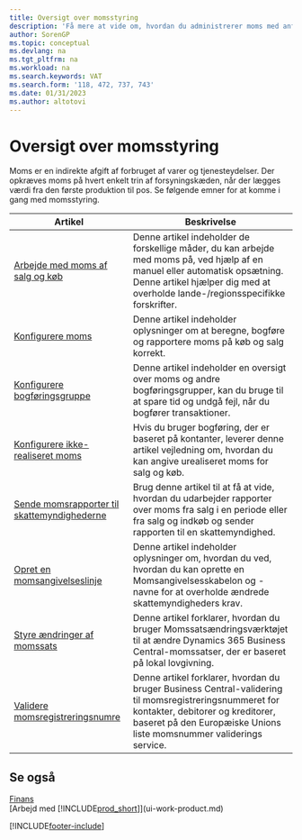 ```yaml
---
title: Oversigt over momsstyring
description: 'Få mere at vide om, hvordan du administrerer moms med anførte oplysninger og ressourcer.'
author: SorenGP
ms.topic: conceptual
ms.devlang: na
ms.tgt_pltfrm: na
ms.workload: na
ms.search.keywords: VAT
ms.search.form: '118, 472, 737, 743'
ms.date: 01/31/2023
ms.author: altotovi
---
```

# <a name="vat-management-overview"></a><a name="vat-management-overview"></a>Oversigt over momsstyring
Moms er en indirekte afgift af forbruget af varer og tjenesteydelser. Der opkræves moms på hvert enkelt trin af forsyningskæden, når der lægges værdi fra den første produktion til pos. Se følgende emner for at komme i gang med momsstyring.  

|  Artikel  |  Beskrivelse  |  
|--------|--------------|  
| [Arbejde med moms af salg og køb](finance-work-with-vat.md) | Denne artikel indeholder de forskellige måder, du kan arbejde med moms på, ved hjælp af en manuel eller automatisk opsætning. Denne artikel hjælper dig med at overholde lande-/regionsspecifikke forskrifter.|
| [Konfigurere moms](finance-setup-vat.md) | Denne artikel indeholder oplysninger om at beregne, bogføre og rapportere moms på køb og salg korrekt.|
| [Konfigurere bogføringsgruppe](finance-posting-groups.md#tax-posting-groups) | Denne artikel indeholder en oversigt over moms og andre bogføringsgrupper, kan du bruge til at spare tid og undgå fejl, når du bogfører transaktioner.|
| [Konfigurere ikke-realiseret moms](finance-setup-unrealized-vat.md) | Hvis du bruger bogføring, der er baseret på kontanter, leverer denne artikel vejledning om, hvordan du kan angive urealiseret moms for salg og køb.|
| [Sende momsrapporter til skattemyndighederne](finance-how-report-vat.md) | Brug denne artikel til at få at vide, hvordan du udarbejder rapporter over moms fra salg i en periode eller fra salg og indkøb og sender rapporten til en skattemyndighed.|
| [Opret en momsangivelseslinje](finance-how-setup-vat-statement.md) | Denne artikel indeholder oplysninger om, hvordan du ved, hvordan du kan oprette en Momsangivelsesskabelon og -navne for at overholde ændrede skattemyndigheders krav.|
| [Styre ændringer af momssats](finance-how-use-vat-rate-change-tool.md) | Denne artikel forklarer, hvordan du bruger Momssatsændringsværktøjet til at ændre Dynamics 365 Business Central-momssatser, der er baseret på lokal lovgivning.|
| [Validere momsregistreringsnumre](finance-how-validate-vat-registration-number.md) | Denne artikel forklarer, hvordan du bruger Business Central-validering til momsregistreringsnummeret for kontakter, debitorer og kreditorer, baseret på den Europæiske Unions liste momsnummer validerings service.|


## <a name="see-also"></a><a name="see-also"></a>Se også
[Finans](finance.md)  
[Arbejd med [!INCLUDE[prod_short](includes/prod_short.md)]](ui-work-product.md)


[!INCLUDE[footer-include](includes/footer-banner.md)]
